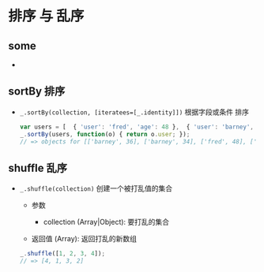 # 排序 与 乱序

## some

+

## sortBy 排序

+ `_.sortBy(collection, [iteratees=[_.identity]])` 根据字段或条件 排序

  ```js
  var users = [  { 'user': 'fred', 'age': 48 },  { 'user': 'barney', 'age': 36 },  { 'user': 'fred', 'age': 40 },  { 'user': 'barney', 'age': 34 }  ];
  _.sortBy(users, function(o) { return o.user; });
  // => objects for [['barney', 36], ['barney', 34], ['fred', 48], ['fred', 40]]    _.sortBy(users, ['user', 'age']);  // => objects for [['barney', 34], ['barney', 36], ['fred', 40], ['fred', 48]]    _.sortBy(users, 'user', function(o) {  return Math.floor(o.age / 10);  });  // => objects for [['barney', 36], ['barney', 34], ['fred', 48], ['fred', 40]]
  ```

## shuffle 乱序

+ `_.shuffle(collection)` 创建一个被打乱值的集合

  + 参数

    + collection (Array|Object): 要打乱的集合

  + 返回值 (Array): 返回打乱的新数组

  ```js
  _.shuffle([1, 2, 3, 4]);
  // => [4, 1, 3, 2]
  ```
